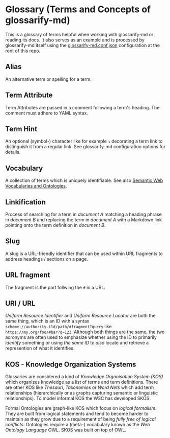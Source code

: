 # Glossary (Terms and Concepts of glossarify-md)

This is a glossary of terms helpful when working with glossarify-md or reading its docs. It also serves as an example and is processed by glossarify-md itself using the [glossarify-md.conf.json](../glossarify-md.conf.json) configuration at the root of this repo.

## Alias

An alternative term or spelling for a term.

<!--
## Term

Terms are headings in a markdown file which has been configured to be a *glossary file*.
-->

## Term Attribute
<!-- aliases: term attributes, term-attribute -->

Term Attributes are passed in a comment following a term's heading. The comment must adhere to YAML syntax.

## Term Hint
<!-- aliases: term hint, term-hint -->

An optional (symbol-) character like for example `↴` decorating a term link to distinguish it from a regular link.
See glossarify-md configuration options for details.

## Vocabulary
<!-- aliases: vocabularies, Formal Ontologies -->
[vocabularies]: https://www.w3.org/standards/semanticweb/ontology

A collection of terms which is uniquely identifiable. See also [Semantic Web Vocabularies and Ontologies][vocabularies].

## Linkification

Process of searching for a term in *document A* matching a heading phrase in
*document B* and replacing the term in *document A* with a Markdown link pointing
onto the term definition in *document B*.

## Slug
<!-- aliases: slug, slugs -->

A slug is a URL-friendly identifier that can be used within URL fragments to address headings / sections on a page.

## URL fragment
<!-- aliases: URL fragments -->

The fragment is the part follwing the `#` in a URL.

## URI / URL
<!-- aliases: URI, URL -->

*Uniform Resource Identifier* and *Uniform Resource Locator* are both the same thing, which is an ID with a syntax `scheme://authority.tld/path/#fragment?query` like `https://my.org/foo/#bar?q=123`. Although both things are the same, the two acronyms are often used to emphasize whether using the ID to primarily *identify* something or using *the same ID* to *also* locate and retrieve a represention of what it identifies.

## KOS - Knowledge Organization Systems
<!-- aliases: KOS, Knowledge Organization System -->

Glossaries are considered a kind of *Knowledge Organisation System (KOS)* which organizes knowledge as a list of terms and term definitions. There are other KOS like *Thesauri*, *Taxonomies* or *Word Nets* which add term relationships (hierarchically or as graphs capturing semantic or linguistic relationships). To model informal KOS the W3C has developed SKOS.

Formal Ontologies are graph-like KOS which focus on *logical formalism*. They are built from logical statements and tend to become harder to maintain as they grow due to a requirement of being *fully free of logical conflicts*. Ontologies require a (meta-) vocabulary known as the *Web Ontology Language* OWL. SKOS was built on top of OWL.
